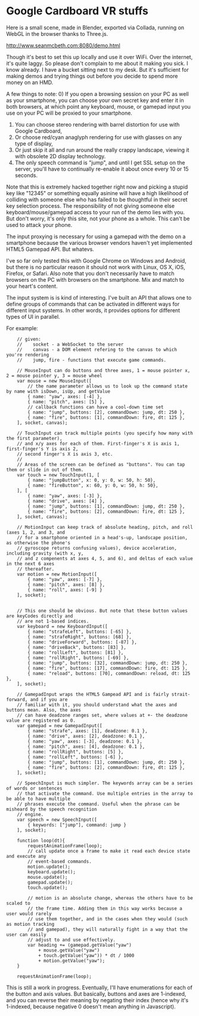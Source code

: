 ﻿# Google Cardboard VR stuffs

Here is a small scene, made in Blender, exported via Collada, running on WebGL in the browser thanks to Three.js.

http://www.seanmcbeth.com:8080/demo.html

Though it's best to set this up locally and use it over WiFi. Over the internet, it's quite laggy. So please don't complain to me about it making you sick. I know already. I have a bucket sitting next to my desk. But it's sufficient for making demos and trying things out before you decide to spend more money on an HMD.

A few things to note:
0) If you open a browsing session on your PC as well as your smartphone, you can choose your own secret key and enter it in both browsers, at which point any keyboard, mouse, or gamepad input you use on your PC will be proxied to your smartphone.
1) You can choose stereo rendering with barrel distortion for use with Google Cardboard,
2) Or choose red/cyan anaglyph rendering for use with glasses on any type of display,
3) Or just skip it all and run around the really crappy landscape, viewing it with obsolete 2D display technology.
4) The only speech command is "jump", and until I get SSL setup on the server, you'll have to continually re-enable it about once every 10 or 15 seconds.

Note that this is extremely hacked together right now and picking a stupid key like "12345" or something equally asinine will have a high likelihood of colliding with someone else who has failed to be thoughtful in their secret key selection process. The responsibility of not giving someone else keyboard/mouse/gamepad access to your run of the demo lies with you. But don't worry, it's only this site, not your phone as a whole. This can't be used to attack your phone. 

The input proxying is necessary for using a gamepad with the demo on a smartphone because the various browser vendors haven't yet implemented HTML5 Gamepad API. But whatevs.

I've so far only tested this with Google Chrome on Windows and Android, but there is no particular reason it should not work with Linux, OS X, iOS, Firefox, or Safari. Also note that you don't necessarily have to match browsers on the PC with browsers on the smartphone. Mix and match to your heart's content.

The input system is is kind of interesting. I've built an API that allows one to define groups of commands that can be activated in different ways for different input systems. In other words, it provides options for different types of UI in parallel.

For example:

````
    // given:
    //    socket - a WebSocket to the server
    //    canvas - a DOM element refering to the canvas to which you're rendering
    //    jump, fire - functions that execute game commands.

    // MouseInput can do buttons and three axes, 1 = mouse pointer x, 2 = mouse pointer y, 3 = mouse wheel
    var mouse = new MouseInput([
        // the name parameter allows us to look up the command state by name with isDown, isUp, and getValue
        { name: "yaw", axes: [-4] },
        { name: "pitch", axes: [5] },
        // callback functions can have a cool-down time set
        { name: "jump", buttons: [2], commandDown: jump, dt: 250 },
        { name: "fire", buttons: [1], commandDown: fire, dt: 125 },
    ], socket, canvas);

    // TouchInput can track multiple points (you specify how many with the first parameter),
    // and x/y axes for each of them. First-finger's X is axis 1, first-finger's Y is axis 2,
    // second finger's X is axis 3, etc.
    //
    // Areas of the screen can be defined as "buttons". You can tap them or slide in out of them.
    var touch = new TouchInput(1, [
        { name: "jumpButton", x: 0, y: 0, w: 50, h: 50},
        { name: "fireButton", x: 60, y: 0, w: 50, h: 50},
    ], [
        { name: "yaw", axes: [-3] },
        { name: "drive", axes: [4] },
        { name: "jump", buttons: [1], commandDown: jump, dt: 250 },
        { name: "fire", buttons: [2], commandDown: fire, dt: 125 },
    ], socket, canvas);

    // MotionInput can keep track of absolute heading, pitch, and roll (axes 1, 2, and 3, and
    // for a smartphone oriented in a head's-up, landscape position, as otherwise the phone's
    // gyroscope returns confusing values), device acceleration, including gravity (with x, y,
    // and z compenents at axes 4, 5, and 6), and deltas of each value in the next 6 axes
    // thereafter. 
    var motion = new MotionInput([
        { name: "yaw", axes: [-7] },
        { name: "pitch", axes: [8] },
        { name: "roll", axes: [-9] }
    ], socket);


    // This one should be obvious. But note that these button values are keyCodes directly and
    // are not 1-based indices.
    var keyboard = new KeyboardInput([
        { name: "strafeLeft", buttons: [-65] },
        { name: "strafeRight", buttons: [68] },
        { name: "driveForward", buttons: [-87] },
        { name: "driveBack", buttons: [83] },
        { name: "rollLeft", buttons: [81] },
        { name: "rollRight", buttons: [-69] },
        { name: "jump", buttons: [32], commandDown: jump, dt: 250 },
        { name: "fire", buttons: [17], commandDown: fire, dt: 125 },
        { name: "reload", buttons: [70], commandDown: reload, dt: 125 },
    ], socket);

    // GamepadInput wraps the HTML5 Gampead API and is fairly strait-forward, and if you are
    // familiar with it, you should understand what the axes and buttons mean. Also, the axes
    // can have deadzone ranges set, where values at +- the deadzone value are registered as 0.
    var gamepad = new GamepadInput([
        { name: "strafe", axes: [1], deadzone: 0.1 },
        { name: "drive", axes: [2], deadzone: 0.1 },
        { name: "yaw", axes: [-3], deadzone: 0.1 },
        { name: "pitch", axes: [4], deadzone: 0.1 },
        { name: "rollRight", buttons: [5] },
        { name: "rollLeft", buttons: [-6] },
        { name: "jump", buttons: [1], commandDown: jump, dt: 250 },
        { name: "fire", buttons: [2], commandDown: fire, dt: 125 },
    ], socket);

    // SpeechInput is much simpler. The keywords array can be a series of words or sentences
    // that activate the command. Use multiple entries in the array to be able to have multiple
    // phrases execute the command. Useful when the phrase can be misheard by the speech recognition
    // engine.
    var speech = new SpeechInput([
        { keywords: ["jump"], command: jump }
    ], socket);

    function loop(dt){
        requestAnimationFrame(loop);
        // call update once a frame to make it read each device state and execute any
        // event-based commands.
        motion.update();
        keyboard.update();
        mouse.update();
        gamepad.update();
        touch.update();
        
        // motion is an absolute change, whereas the others have to be scaled to
        // the frame time. Adding them in this way works because a user would rarely
        // use them together, and in the cases when they would (such as motion tracking
        // and gamepad), they will naturally fight in a way that the user can easily
        // adjust to and use effectively.
        var heading += (gamepad.getValue("yaw") 
            + mouse.getValue("yaw")
            + touch.getValue("yaw")) * dt / 1000
            + motion.getValue("yaw");
    }
    
    requestAnimationFrame(loop);
````

This is still a work in progress. Eventually, I'll have enumerations for each of the button and axis values. But basically, buttons and axes are 1-indexed, and you can reverse their meaning by negating their index (hence why it's 1-indexed, because negative 0 doesn't mean anything in Javascript).